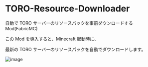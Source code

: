 # TORO-Resource-Downloader

自動で TORO サーバーのリソースパックを事前ダウンロードする Mod(FabricMC)

この Mod を導入すると、Minecraft 起動時に、

最新の TORO サーバーのリソースパックを自動でダウンロードします。

![image](https://github.com/TORO-Server/TORO-Resource-Downloader/assets/77374813/fcf92db7-81e5-4c37-8fa4-c7cc10db3a13)
